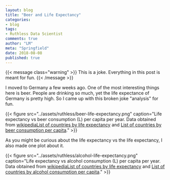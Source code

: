 ```yaml
---
layout: blog
title: "Beer and Life Expectancy"
categories:
- blog
tags:
- Ruthless Data Scientist
comments: true
author: "LM"
meta: "Springfield"
date: 2018-08-08
published: true
---
```


{{< message class="warning" >}}
This is a joke. Everything in this post is meant for fun.
{{< /message >}}

I moved to Germany a few weeks ago. One of the most interesting things here is beer. People are drinking so much, yet the life expectance of Germany is pretty high. So I came up with this broken joke "analysis" for fun.

{{< figure src="../assets/ruthless/beer-life-expectancy.png" caption="Life expectancy vs beer consumption (L) per capita per year. Data obtained from [wikipediaList of countries by life expectancy](https://en.wikipedia.org/wiki/List_of_countries_by_life_expectancy) and [List of countries by beer consumption per capita](https://en.wikipedia.org/wiki/List_of_countries_by_beer_consumption_per_capita)." >}}

As you might be curious about the life expectancy vs the life expectancy, I also made one plot about it.

{{< figure src="../assets/ruthless/alcohol-life-expectancy.png" caption="Life expectancy vs alcohol consumption (L) per capita per year. Data obtained from [wikipediaList of countries by life expectancy](https://en.wikipedia.org/wiki/List_of_countries_by_life_expectancy) and [List of countries by alcohol consumption per capita](https://en.wikipedia.org/wiki/List_of_countries_by_alcohol_consumption_per_capita)." >}}
